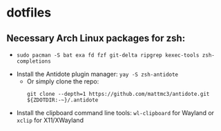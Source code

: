 # dotfiles

## Necessary Arch Linux packages for zsh:
  * ```Shell
    sudo pacman -S bat exa fd fzf git-delta ripgrep kexec-tools zsh-completions
    ```
  * Install the Antidote plugin manager: `yay -S zsh-antidote`
    * Or simply clone the repo:
      ```Shell
      git clone --depth=1 https://github.com/mattmc3/antidote.git ${ZDOTDIR:-~}/.antidote
      ```  
  * Install the clipboard command line tools: `wl-clipboard` for Wayland or `xclip` for X11/XWayland
